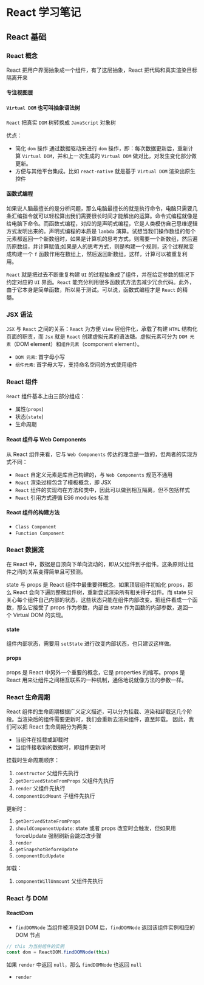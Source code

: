 # React 学习笔记

## React 基础

### React 概念

React 把用户界面抽象成一个组件，有了这层抽象，React 把代码和真实渲染目标隔离开来

#### 专注视图层

#### `Virtual DOM` 也可叫抽象语法树

`React` 把真实 `DOM` 树转换成 `JavaScript` 对象树

优点：

- 简化 `dom` 操作 通过数据驱动来进行 `dom` 操作，即：每次数据更新后，重新计算 `Virtual DOM`，并和上一次生成的 `Virtual DOM` 做对比，对发生变化部分做更新。
- 方便与其他平台集成。比如 `react-native` 就是基于 `Virtual DOM` 渲染出原生控件

#### 函数式编程

如果说人脑最擅长的是分析问题，那么电脑最擅长的就是执行命令，电脑只需要几条汇编指令就可以轻松算出我们需要很长时间才能解出的运算。命令式编程就像是给电脑下命令。而函数式编程，对应的是声明式编程，它是人类模仿自己思维逻辑方式发明出来的。声明式编程的本质是 `lambda` 演算。试想当我们操作数组的每个元素都返回一个新数组时，如果是计算机的思考方式，则需要一个新数组，然后遍历原数组，并计算赋值;如果是人的思考方式，则是构建一个规则，这个过程就变成构建一个 `f` 函数作用在数组上，然后返回新数组。这样，计算可以被重复利用。

`React` 就是把过去不断重复构建 `UI` 的过程抽象成了组件，并在给定参数的情况下约定对应的 `UI` 界面。`React` 能充分利用很多函数式方法去减少冗余代码。此外，由于它本身是简单函数，所以易于测试。可以说，函数式编程才是 `React` 的精髓。

### JSX 语法

`JSX` 与 `React` 之间的关系：`React` 为方便 `View` 层组件化，承载了构建 `HTML` 结构化页面的职责，而 `Jsx` 就是 `React` 创建虚拟元素的语法糖。虚拟元素可分为 `DOM 元素`（DOM element）和`组件元素`（component element）。

- `DOM 元素`: 首字母小写
- `组件元素`: 首字母大写，支持命名空间的方式使用组件

### React 组件

`React` 组件基本上由三部分组成：

- 属性(`props`)
- 状态(`state`)
- 生命周期

#### React 组件与 Web Components

从 React 组件来看，它与 `Web Components` 传达的理念是一致的，但两者的实现方式不同：

- `React` 自定义元素是库自己构建的，与 `Web Components` 规范不通用
- `React` 渲染过程包含了模板概念，即 JSX
- `React` 组件的实现均在方法和类中，因此可以做到相互隔离，但不包括样式
- `React` 引用方式遵循 ES6 modules 标准

#### React 组件的构建方法

- `Class Component`
- `Function Component`

### React 数据流

在 React 中，数据是自顶向下单向流动的，即从父组件到子组件。这条原则让组件之间的关系变得简单且可预测。

state 与 props 是 React 组件中最重要得概念。如果顶层组件初始化 props，那么 React 会向下遍历整棵组件树，重新尝试渲染所有相关得子组件。而 state 只关心每个组件自己内部的状态，这些状态只能在组件内部改变。把组件看成一个函数，那么它接受了 props 作为参数，内部由 state 作为函数的内部参数，返回一个 Virtual DOM 的实现。

#### state

组件内部状态，需要用 `setState` 进行改变内部状态，也只建议这样做。

#### props

props 是 React 中另外一个重要的概念，它是 properties 的缩写。props 是 React 用来让组件之间相互联系的一种机制，通俗地说就像方法的参数一样。

### React 生命周期

React 组件的生命周期根据广义定义描述，可以分为挂载、渲染和卸载这几个阶段。当渲染后的组件需要更新时，我们会重新去渲染组件，直至卸载。
因此，我们可以把 React 生命周期分为两类：

- 当组件在挂载或卸载时
- 当组件接收新的数据时，即组件更新时

挂载时生命周期顺序：

1. `constructor` 父组件先执行
2. `getDerivedStateFromProps` 父组件先执行
3. `render` 父组件先执行
4. `componentDidMount` 子组件先执行

更新时：

1. `getDerivedStateFromProps`
2. `shouldComponentUpdate`: state 或者 props 改变时会触发，但如果用 forceUpdate 强制刷新会跳过改步骤
3. `render`
4. `getSnapshotBeforeUpdate`
5. `componentDidUpdate`

卸载：

1. `componentWillUnmount` 父组件先执行

### React 与 DOM

#### ReactDom

- `findDOMNode` 当组件被渲染到 DOM 后，`findDOMNode` 返回该组件实例相应的 DOM 节点

```js
// this 为当前组件的实例
const dom = ReactDOM.findDOMNode(this)
```

如果 `render` 中返回 `null`，那么 `findDOMNode` 也返回 `null`

- `render`
